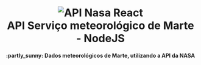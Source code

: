 <h1 align="center">
    <img alt="API Nasa React" src="https://res.cloudinary.com/andersonsts/image/upload/v1584552735/marte_zax9q1.png" />
    <br />
    <strong>API</strong> Serviço meteorológico de Marte - NodeJS
</h1>

<h4 align="center">
  :partly_sunny: Dados meteorológicos de Marte, utilizando a API da NASA
</h4>
